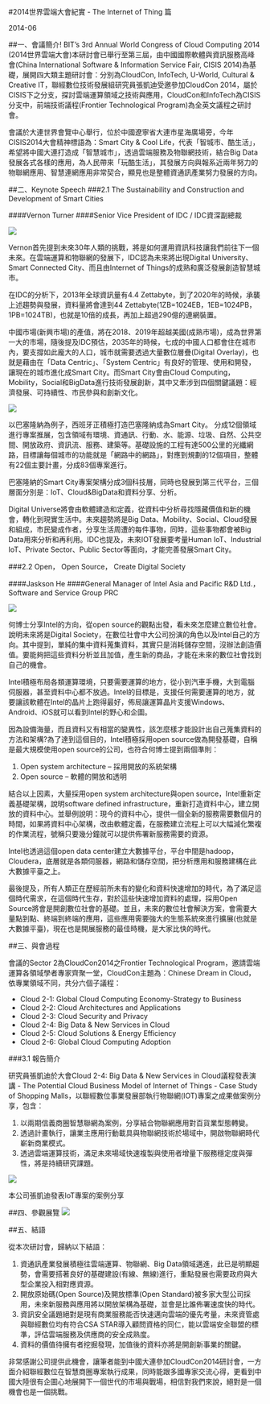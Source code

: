 #2014世界雲端大會紀實 - The Internet of Thing 篇

2014-06

##一、會議簡介!
BIT’s 3rd  Annual World Congress of Cloud Computing 2014 (2014世界雲端大會)本研討會已舉行至第三屆，由中國國際軟體與資訊服務高峰會(China International Software & Information Service Fair, CISIS 2014)為基礎，展開四大類主題研討會：分別為CloudCon, InfoTech, U-World, Cultural & Creative IT，聯經數位技術發展組研究員張凱迪受邀參加CloudCon 2014，屬於CISIS下之分支，探討雲端運算領域之技術與應用，CloudCon和InfoTech為CISIS分支中，前端技術議程(Frontier Technological Program)為全英文議程之研討會。

會議於大連世界會覽中心舉行，位於中國遼寧省大連市星海廣場旁，今年CISIS2014大會精神標語為：Smart City & Cool Life，代表「智城市、酷生活」，希望將中國大連打造成「智慧城市」，透過雲端服務及物聯網技術，結合Big Data發展各式各樣的應用，為人民帶來「玩酷生活」，其發展方向與報系近兩年努力的物聯網應用、智慧連網應用非常契合，顯見也是整體資通訊產業努力發展的方向。

##二、Keynote Speech
###2.1 The Sustainability and Construction and Development of Smart Cities

####Vernon Turner
####Senior Vice President of IDC / IDC資深副總裁

![](f101032201505_1.jpg)

Vernon首先提到未來30年人類的挑戰，將是如何運用資訊科技讓我們前往下一個未來。在雲端運算和物聯網的發展下，IDC認為未來將出現Digital University、Smart Connected City、而且由Internet of Things的成熟和廣泛發展創造智慧城市。

在IDC的分析下，2013年全球資訊量有4.4 Zettabyte，到了2020年的時候，承襲上述趨勢與發展，資料量將會達到44 Zettabyte(1ZB=1024EB，1EB=1024PB，1PB=1024TB)，也就是10倍的成長，再加上超過290億的連網裝置。

中國市場(新興市場)的產值，將在2018、2019年超越美國(成熟市場)，成為世界第一大的市場，隨後提及IDC預估，2035年的時候，七成的中國人口都會住在城市內，要支撐如此龐大的人口，城市就需要透過大量數位層疊(Digital Overlay)，也就是藉由在「Data Centric」、「System Centric」有良好的管理、使用和開發，讓現在的城市進化成Smart City。而Smart City會由Cloud Computing，Mobility，Social和BigData進行技術發展創新，其中又牽涉到四個關鍵議題：經濟發展、可持續性、市民參與和創新文化。

![](f101032201505_2.jpg)

以巴塞隆納為例子，西班牙正積極打造巴塞隆納成為Smart City。
分成12個領域進行專案推展，包含領域有環境、資通訊、行動、水、能源、垃圾、自然、公共空間、開放政府、資訊流、服務、建築等。基礎設施的工程有達500公里的光纖網路，目標讓每個城市的功能就是「網路中的網路」，對應到規劃的12個項目，整體有22個主要計畫，分成83個專案進行。

巴塞隆納的Smart City專案架構分成3個科技層，同時也發展到第三代平台，三個層面分別是：IoT、Cloud&BigData和資料分享、分析。

Digital Universe將會由軟體建造和定義，從資料中分析尋找隱藏價值和新的機會，轉化到現實生活中。未來趨勢將是Big Data、Mobility、Social、Cloud發展和組成，市民變成作者，分享生活周遭的每件事物，同時，這些事物都會被Big Data用來分析和再利用。IDC也提及，未來IOT發展要考量Human IoT、Industrial IoT、Private Sector、Public Sector等面向，才能完善發展Smart City。

###2.2 Open， Open Source， Create Digital Society

####Jaskson He
####General Manager of Intel Asia and Pacific R&D Ltd.， Software and Service Group PRC

![](f101032201505_3.jpg)

何博士分享Intel的方向，從open source的觀點出發，看未來怎麼建立數位社會。說明未來將是Digital Society，在數位社會中大公司扮演的角色以及Intel自己的方向。其中提到，單純的集中資料蒐集資料，其實只是消耗儲存空間，沒辦法創造價值。要能夠把這些資料分析並且加值，產生新的商品，才能在未來的數位社會找到自己的機會。

Intel積極布局各類運算環境，只要需要運算的地方，從小到汽車手機，大到電腦伺服器，甚至資料中心都不放過。Intel的目標是，支援任何需要運算的地方，就要讓該軟體在Intel的晶片上跑得最好，佈局讓運算晶片支援Windows、Android、iOS就可以看到Intel的野心和企圖。

因為設備海量，而且資料又有相當的變異性，該怎麼樣才能設計出自己蒐集資料的方法和架構?為了達到這個目的，Intel積極採用open source做為開發基礎，自稱是最大規模使用open source的公司，也符合何博士提到兩個準則：

1. Open system architecture – 採用開放的系統架構
1. Open source – 軟體的開放和透明

結合以上因素，大量採用open system architecture與open source，Intel重新定義基礎架構，說明software defined infrastructure，重新打造資料中心，建立開放的資料中心。並舉例說明：現今的資料中心，提供一個全新的服務需要數個月的時間，如果將資料中心架構，改由軟體定義，在服務建立流程上可以大幅減化繁複的作業流程，號稱只要幾分鐘就可以提供佈署新服務需要的資源。

Intel也透過這個open data center建立大數據平台，平台中間是hadoop， Cloudera，底層就是各類伺服器，網路和儲存空間，把分析應用和服務建構在此大數據平臺之上。

最後提及，所有人類正在歷經前所未有的變化和資料快速增加的時代，為了滿足這個時代需求，在這個時代生存，對於這些快速增加資料的處理，採用Open Source將會是開創數位社會的基礎。並且，未來的數位社會解決方案，會需要大量點到點、終端到終端的應用，這些應用需要強大的生態系統來進行擴展(也就是大數據平臺)，現在也是開展服務的最佳時機，是大家比快的時代。

##三、與會過程

會議的Sector 2為CloudCon2014之Frontier Technological Program，邀請雲端運算各領域學者專家齊聚一堂，CloudCon主題為：Chinese Dream in Cloud，依專業領域不同，共分六個子議程：

* Cloud 2-1: Global Cloud Computing Economy-Strategy to Business
* Cloud 2-2: Cloud Architectures and Applications
* Cloud 2-3: Cloud Security and Privacy
* Cloud 2-4: Big Data & New Services in Cloud
* Cloud 2-5: Cloud Solutions & Energy Efficiency
* Cloud 2-6: Global Cloud Computing Adoption

###3.1 報告簡介

研究員張凱迪於大會Cloud 2-4: Big Data & New Services in Cloud議程發表演講 - The Potential Cloud Business Model of Internet of Things - Case Study of Shopping Malls，以聯經數位事業發展部執行物聯網(IOT)專案之成果做案例分享，包含：

1. 以兩期信義商圈智慧聯網為案例，分享結合物聯網應用對百貨業型態轉變。
1. 透過計畫執行，讓業主應用行動載具與物聯網技術於場域中，開啟物聯網時代嶄新商業模式。
1. 透過雲端運算技術，滿足未來場域快速複製與使用者增量下服務穩定度與彈性，將是持續研究課題。

![](f101003201503_6.jpg)

本公司張凱迪發表IoT專案的案例分享

##四、參觀展覽
![](f101032201505_7.jpg)



##五、結語

從本次研討會，歸納以下結語：

1. 資通訊產業發展積極往雲端運算、物聯網、Big Data領域邁進，此已是明顯趨勢，會需要搭著良好的基礎建設(有線、無線)進行，重點發展也需要政府與大型企業投入相對應資源。
1. 開放原始碼(Open Source)及開放標準(Open Standard)被多家大型公司採用，未來新服務與應用將以開放架構為基礎，並會是比誰佈署速度快的時代。
1. 資訊安全議題絕對是現有商業服務能否快速邁向雲端的優先考量，未來資管處與聯經數位均有符合CSA STAR導入顧問資格的同仁，能以雲端安全聯盟的標準，評估雲端服務及供應商的安全成熟度。
1. 資料的價值待擁有者挖掘發現，加值後的資料亦將是開創新事業的關鍵。

非常感謝公司提供此機會，讓筆者能到中國大連參加CloudCon2014研討會，一方面介紹聯經數位在智慧商圈專案執行成果，同時能跟多國專家交流心得，更看到中國大陸很有企圖心地展開下一個世代的市場與戰場，相信對我們來說，絕對是一個機會也是一個挑戰。